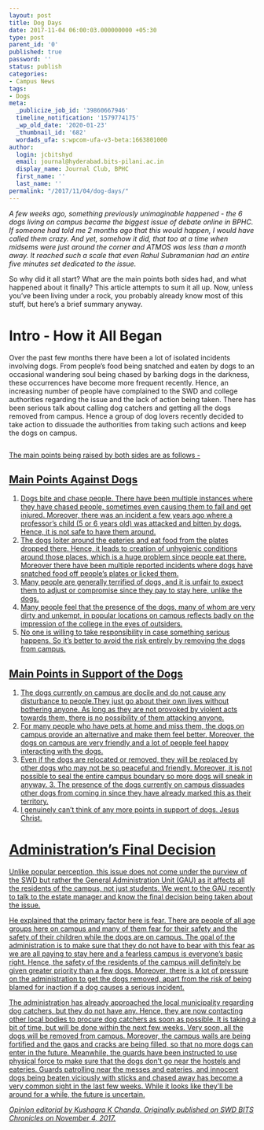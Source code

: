 ```yaml
---
layout: post
title: Dog Days
date: 2017-11-04 06:00:03.000000000 +05:30
type: post
parent_id: '0'
published: true
password: ''
status: publish
categories:
- Campus News
tags:
- Dogs
meta:
  _publicize_job_id: '39860667946'
  timeline_notification: '1579774175'
  _wp_old_date: '2020-01-23'
  _thumbnail_id: '682'
  wordads_ufa: s:wpcom-ufa-v3-beta:1663801000
author:
  login: jcbitshyd
  email: journal@hyderabad.bits-pilani.ac.in
  display_name: Journal Club, BPHC
  first_name: ''
  last_name: ''
permalink: "/2017/11/04/dog-days/"
---
```

<p><!-- wp:paragraph --></p>
<p><em>A few weeks ago, something previously unimaginable happened - the 6 dogs living on campus became the biggest issue of debate online in BPHC. If someone had told me 2 months ago that this would happen, I would have called them crazy. And yet, somehow it did, that too at a time when midsems were just around the corner and ATMOS was less than a month away. It reached such a scale that even Rahul Subramanian had an entire five minutes set dedicated to the issue.</em></p>
<p><!-- /wp:paragraph --></p>
<p><!-- wp:paragraph --></p>
<p>So why did it all start? What are the main points both sides had, and what happened about it finally? This article attempts to sum it all up. Now, unless you’ve been living under a rock, you probably already know most of this stuff, but here’s a brief summary anyway.</p>
<p><!-- /wp:paragraph --></p>
<p><!-- wp:heading {"level":1} --></p>
<h1>Intro - How it All Began</h1>
<p><!-- /wp:heading --></p>
<p><!-- wp:paragraph --></p>
<p>Over the past few months there have been a lot of isolated incidents involving dogs. From people’s food being snatched and eaten by dogs to an occasional wandering soul being chased by barking dogs in the darkness, these occurrences have become more frequent recently. Hence, an increasing number of people have complained to the SWD and college authorities regarding the issue and the lack of action being taken. There has been serious talk about calling dog catchers and getting all the dogs removed from campus. Hence a group of dog lovers recently decided to take action to dissuade the authorities from taking such actions and keep the dogs on campus.</p>
<p><!-- /wp:paragraph --></p>
<p><!-- wp:image {"linkDestination":"custom"} --></p>
<figure class="wp-block-image"><a href="https://camo.githubusercontent.com/9586cef0d195120ba9b8b95b8c7d1c79c230b08e/68747470733a2f2f77696b692e626974732d6879642e6f72672f75706c6f6164732f6e6577732f646f67732d6f6e2d63616d7075732d323031372e6a7067" target="_blank" rel="noreferrer noopener" /><img src="{{ site.baseurl }}/assets/2017/11/68747470733a2f2f77696b692e626974732d6879642e6f72672f75706c6f6164732f6e6577732f646f67732d6f6e2d63616d7075732d323031372e6a7067" alt="" /></figure>
<p><!-- /wp:image --></p>
<p><!-- wp:paragraph --></p>
<p>The main points being raised by both sides are as follows -</p>
<p><!-- /wp:paragraph --></p>
<p><!-- wp:heading --></p>
<h2>Main Points Against Dogs</h2>
<p><!-- /wp:heading --></p>
<p><!-- wp:list {"ordered":true} --></p>
<ol>
<li>Dogs bite and chase people. There have been multiple instances where they have chased people, sometimes even causing them to fall and get injured. Moreover, there was an incident a few years ago where a professor’s child (5 or 6 years old) was attacked and bitten by dogs. Hence, it is not safe to have them around.</li>
<li>The dogs loiter around the eateries and eat food from the plates dropped there. Hence, it leads to creation of unhygienic conditions around those places, which is a huge problem since people eat there. Moreover there have been multiple reported incidents where dogs have snatched food off people’s plates or licked them.</li>
<li>Many people are generally terrified of dogs, and it is unfair to expect them to adjust or compromise since they pay to stay here, unlike the dogs.</li>
<li>Many people feel that the presence of the dogs, many of whom are very dirty and unkempt, in popular locations on campus reflects badly on the impression of the college in the eyes of outsiders.</li>
<li>No one is willing to take responsibility in case something serious happens. So it’s better to avoid the risk entirely by removing the dogs from campus.</li>
</ol>
<p><!-- /wp:list --></p>
<p><!-- wp:heading --></p>
<h2>Main Points in Support of the Dogs</h2>
<p><!-- /wp:heading --></p>
<p><!-- wp:list {"ordered":true} --></p>
<ol>
<li>The dogs currently on campus are docile and do not cause any disturbance to people.They just go about their own lives without bothering anyone. As long as they are not provoked by violent acts towards them, there is no possibility of them attacking anyone.</li>
<li>For many people who have pets at home and miss them, the dogs on campus provide an alternative and make them feel better. Moreover, the dogs on campus are very friendly and a lot of people feel happy interacting with the dogs.</li>
<li>Even if the dogs are relocated or removed, they will be replaced by other dogs who may not be so peaceful and friendly. Moreover, it is not possible to seal the entire campus boundary so more dogs will sneak in anyway. 3. The presence of the dogs currently on campus dissuades other dogs from coming in since they have already marked this as their territory.</li>
<li>I genuinely can’t think of any more points in support of dogs. Jesus Christ.</li>
</ol>
<p><!-- /wp:list --></p>
<p><!-- wp:heading {"level":1} --></p>
<h1>Administration’s Final Decision</h1>
<p><!-- /wp:heading --></p>
<p><!-- wp:paragraph --></p>
<p>Unlike popular perception, this issue does not come under the purview of the SWD but rather the General Administration Unit (GAU) as it affects all the residents of the campus, not just students. We went to the GAU recently to talk to the estate manager and know the final decision being taken about the issue.</p>
<p><!-- /wp:paragraph --></p>
<p><!-- wp:paragraph --></p>
<p>He explained that the primary factor here is fear. There are people of all age groups here on campus and many of them fear for their safety and the safety of their children while the dogs are on campus. The goal of the administration is to make sure that they do not have to bear with this fear as we are all paying to stay here and a fearless campus is everyone’s basic right. Hence, the safety of the residents of the campus will definitely be given greater priority than a few dogs. Moreover, there is a lot of pressure on the administration to get the dogs removed, apart from the risk of being blamed for inaction if a dog causes a serious incident.</p>
<p><!-- /wp:paragraph --></p>
<p><!-- wp:paragraph --></p>
<p>The administration has already approached the local municipality regarding dog catchers, but they do not have any. Hence, they are now contacting other local bodies to procure dog catchers as soon as possible. It is taking a bit of time, but will be done within the next few weeks. Very soon, all the dogs will be removed from campus. Moreover, the campus walls are being fortified and the gaps and cracks are being filled, so that no more dogs can enter in the future. Meanwhile, the guards have been instructed to use physical force to make sure that the dogs don't go near the hostels and eateries. Guards patrolling near the messes and eateries, and innocent dogs being beaten viciously with sticks and chased away has become a very common sight in the last few weeks. While it looks like they'll be around for a while, the future is uncertain.</p>
<p><!-- /wp:paragraph --></p>
<p><!-- wp:paragraph --></p>
<p><em>Opinion editorial by Kushagra K Chanda. Originally published on SWD BITS Chronicles on November 4, 2017.</em></p>
<p><!-- /wp:paragraph --></p>
